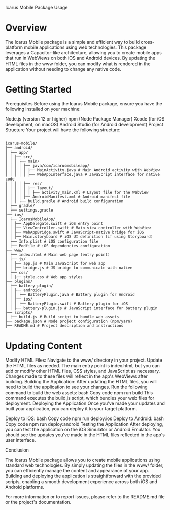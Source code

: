 Icarus Mobile Package Usage

# Overview

The Icarus Mobile package is a simple and efficient way to build cross-platform mobile applications using web technologies. This package leverages a Capacitor-like architecture, allowing you to create mobile apps that run in WebViews on both iOS and Android devices. By updating the HTML files in the www folder, you can modify what is rendered in the application without needing to change any native code.

# Getting Started

Prerequisites
Before using the Icarus Mobile package, ensure you have the following installed on your machine:

Node.js (version 12 or higher)
npm (Node Package Manager)
Xcode (for iOS development, on macOS)
Android Studio (for Android development)
Project Structure
Your project will have the following structure:

```

icarus-mobile/
├── android/
│ ├── app/
│ │ ├── src/
│ │ │ ├── main/
│ │ │ │ ├── java/com/icarusmobileapp/
│ │ │ │ │ ├── MainActivity.java # Main Android activity with WebView
│ │ │ │ │ ├── WebAppInterface.java # JavaScript interface for native code
│ │ │ │ ├── res/
│ │ │ │ │ ├── layout/
│ │ │ │ │ │ ├── activity_main.xml # Layout file for the WebView
│ │ │ │ ├── AndroidManifest.xml # Android manifest file
│ │ │ ├── build.gradle # Android build configuration
│ ├── gradle/
│ ├── settings.gradle
├── ios/
│ ├── IcarusMobileApp/
│ │ ├── AppDelegate.swift # iOS entry point
│ │ ├── ViewController.swift # Main view controller with WebView
│ │ ├── WebAppBridge.swift # JavaScript-native bridge for iOS
│ │ ├── Main.storyboard # iOS UI definition (if using Storyboard)
│ ├── Info.plist # iOS configuration file
│ ├── Podfile # iOS dependencies configuration
├── www/
│ ├── index.html # Main web page (entry point)
│ ├── js/
│ │ ├── app.js # Main JavaScript for web app
│ │ ├── bridge.js # JS bridge to communicate with native
│ ├── css/
│ │ ├── style.css # Web app styles
├── plugins/
│ ├── battery-plugin/
│ │ ├── android/
│ │ │ ├── BatteryPlugin.java # Battery plugin for Android
│ │ ├── ios/
│ │ │ ├── BatteryPlugin.swift # Battery plugin for iOS
│ │ ├── battery-plugin.js # JavaScript interface for battery plugin
├── scripts/
│ ├── build.js # Build script to bundle web assets
├── package.json # Node project configuration (npm/yarn)
├── README.md # Project description and instructions
```

# Updating Content

Modify HTML Files:
Navigate to the www/ directory in your project.
Update the HTML files as needed. The main entry point is index.html, but you can add or modify other HTML files, CSS styles, and JavaScript as necessary.
Changes made to these files will reflect in the app's WebViews after building.
Building the Application:
After updating the HTML files, you will need to build the application to see your changes.
Run the following command to build the web assets:
bash
Copy code
npm run build
This command executes the build.js script, which bundles your web files for deployment.
Deploying the Application
Once you've made your updates and built your application, you can deploy it to your target platform.

Deploy to iOS:
bash
Copy code
npm run deploy:ios
Deploy to Android:
bash
Copy code
npm run deploy:android
Testing the Application
After deploying, you can test the application on the iOS Simulator or Android Emulator. You should see the updates you've made in the HTML files reflected in the app's user interface.

Conclusion

The Icarus Mobile package allows you to create mobile applications using standard web technologies. By simply updating the files in the www/ folder, you can efficiently manage the content and appearance of your app. Building and deploying the application is straightforward with the provided scripts, enabling a smooth development experience across both iOS and Android platforms.

For more information or to report issues, please refer to the README.md file or the project's documentation.
